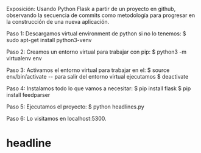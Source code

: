   Exposición: Usando Python Flask a partir de un proyecto en github, observando
              la secuencia de commits como metodología para progresar en la
              construcción de una nueva aplicación.

Paso 1: Descargamos virtual environment de python si no lo tenemos: 
	$ sudo apt-get install python3-venv

Paso 2: Creamos un entorno virtual para trabajar con pip: 
	$ python3 -m virtualenv env

Paso 3: Activamos el entorno virtual para trabajar en el: 
	$ source env/bin/activate  -- para salir del entorno virtual ejecutamos 
	$ deactivate

Paso 4: Instalamos todo lo que vamos a necesitar: 
	$ pip install flask
	$ pip install feedparser
	
Paso 5: Ejecutamos el proyecto:
	$ python headlines.py 

Paso 6: Lo visitamos en localhost:5300.


# headline
